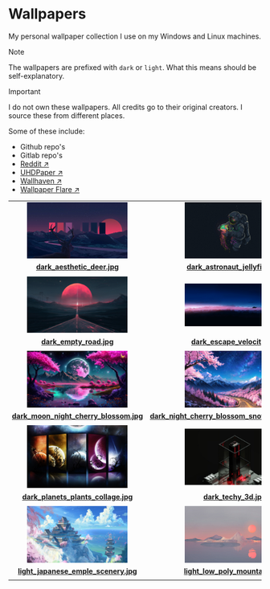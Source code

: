 # Wallpapers
My personal wallpaper collection I use on my Windows and Linux machines.

> [!NOTE]
> The wallpapers are prefixed with `dark` or `light`. What this means should be self-explanatory.

> [!IMPORTANT]
> I do not own these wallpapers. All credits go to their original creators. I source these from different places. 
> 
> Some of these include:
> - Github repo's
> - Gitlab repo's
> - [Reddit ↗](https://www.reddit.com/r/unixporn/)
> - [UHDPaper ↗](https://www.uhdpaper.com/)
> - [Wallhaven ↗](https://wallhaven.cc/)
> - [Wallpaper Flare ↗](https://www.wallpaperflare.com/)


|   |   |   |
|:-------:|:-------:|:---------:|
|<img src="dark_aesthetic_deer.jpg" width="200">|<img src="dark_astronaut_jellyfish.jpg" width="200">|<img src="dark_city_skyline.jpg" width="200">|
|[**dark_aesthetic_deer.jpg**](/dark_aesthetic_deer.jpg)|[**dark_astronaut_jellyfish.jpg**](dark_astronaut_jellyfish.jpg)|[**dark_city_skyline.jpg**](dark_city_skyline.jpg)|
|   |   |   |
|<img src="dark_empty_road.jpg" width="200">|<img src="dark_escape_velocity.jpg" width="200">|<img src="dark_midnight_reflections_moonlit_sea.jpg" width="200">|
|[**dark_empty_road.jpg**](dark_empty_road.jpg)|[**dark_escape_velocity.jpg**](dark_escape_velocity.jpg)|[**dark_midnight_reflections_moonlit_sea.jpg**](dark_midnight_reflections_moonlit_sea.jpg)|
|   |   |   |
|<img src="dark_moon_night_cherry_blossom.jpg" width="200">|<img src="dark_night_cherry_blossom_snowy_mountain.jpg" width="200">|<img src="dark_night_city.jpg" width="200">|
|[**dark_moon_night_cherry_blossom.jpg**](dark_moon_night_cherry_blossom.jpg)|[**dark_night_cherry_blossom_snowy_mountain.jpg**](dark_night_cherry_blossom_snowy_mountain.jpg)|[**dark_night_city.jpg**](dark_night_city.jpg)|
|   |   |   |
|<img src="dark_planets_plants_collage.jpg" width="200">|<img src="dark_techy_3d.jpg" width="200">|<img src="dark_winter_car.jpg" width="200">|
|[**dark_planets_plants_collage.jpg**](dark_planets_plants_collage.jpg)|[**dark_techy_3d.jpg**](dark_techy_3d.jpg)|[**dark_winter_carjpg**](dark_winter_car.jpg)|
|   |   |   |
|<img src="light_japanese_emple_scenery.jpg" width="200">|<img src="light_low_poly_mountains.jpg" width="200">|<img src="https://media.tenor.com/iCgOuohU11kAAAAC/dancing-polish-cow-at4am.gif" width="200">|
|[**light_japanese_emple_scenery.jpg**](light_japanese_emple_scenery.jpg)|[**light_low_poly_mountains.jpg**](light_low_poly_mountains.jpg)|[**PLACEHOLDER**](https://media.tenor.com/iCgOuohU11kAAAAC/dancing-polish-cow-at4am.gif)|
|   |   |   |